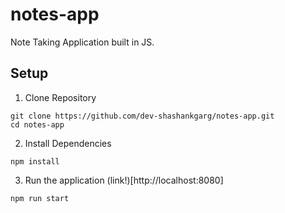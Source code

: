 # notes-app
Note Taking Application built in JS. 

## Setup

1. Clone Repository
```
git clone https://github.com/dev-shashankgarg/notes-app.git
cd notes-app
```

2. Install Dependencies
```
npm install
```

3. Run the application (link!)[http://localhost:8080]
```
npm run start
```